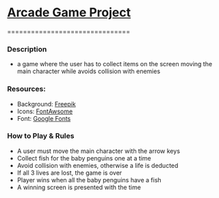 # [Arcade Game Project](https://jpacsai.github.io/GoogleUdacity_Nanodegree/Nanodegree/Arcade_Game/)

===============================

### Description  
* a game where the user has to collect items on the screen moving the main character while avoids collision with enemies

### Resources:
* Background: [Freepik](https://www.freepik.com/free-vector/scene-of-polar-bears-and-penguins-on-an-iceberg_1020375.htm)
* Icons: [FontAwsome](https://fontawesome.com/v4.7.0/icons/)
* Font: [Google Fonts](https://fonts.google.com/specimen/Mina)

### How to Play & Rules
* A user must move the main character with the arrow keys
* Collect fish for the baby penguins one at a time
* Avoid collision with enemies, otherwise a life is deducted
* If all 3 lives are lost, the game is over
* Player wins when all the baby penguins have a fish
* A winning screen is presented with the time

